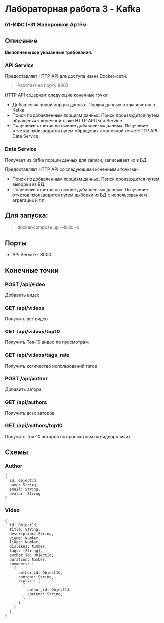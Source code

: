 # Лабораторная работа 3 - Kafka
### б1-ИФСТ-31 Жаворонков Артём

## Описание
**Выполнены все указанные требования.**
### API Service
Предоставляет HTTP API для доступа извне Docker-сети. 

>Работает на порту 8000

HTTP API содержит следующие конечные точки:

- Добавления новой порции данных. Порция данных отправляется в Kafka.
- Поиск по добавленным порциям данных. Поиск производится путем обращения к конечной точке HTTP API Data Service.
- Получение отчетов на основе добавленных данных. Получение отчетов производится путем обращения к конечной точке HTTP API Data Service.

### Data Service
Получает из Kafka порции данных для записи, записывает их в БД.

Предоставляет HTTP API со следующими конечными точками:

- Поиск по добавленным порциям данных. Поиск производится путем выборки из БД.
- Получение отчетов на основе добавленных данных. Получение отчетов производится путем выборки из БД с использованием агрегации и т.п.

## Для запуска:
> docker-compose up --build -d

## Порты
- API Service - 8000

## Конечные точки
### POST /api/video
Добавить видео

### GET /api/videos
Получить все видео

### GET /api/videos/top10
Получить Топ-10 видео по просмотрам

### GET /api/videos/tags_rate
Получить количество использований тэгов

### POST /api/author
Добавить автора

### GET /api/authors
Получить всех авторов

### GET /api/authors/top10
Получить Топ-10 авторов по просмотрам на видеороликах

## Схемы

### Author

```
{
  id: ObjectId,
  name: String,
  email: String,
  avatar: String
}
```

### Video

```
{
  id: ObjectId,
  title: String,
  description: String,
  views: Number,
  likes: Number,
  dislikes: Number,
  tags: [String],
  author_id: ObjectId,
  duration: Number,
  comments: [
    {
      author_id: ObjectId,
      content: String,
      replies: [
        {
          author_id: ObjectId,
          content: String,
        }
      ]
    }
  ]
}
```